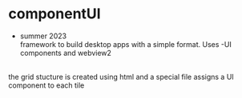 # componentUI
* summer 2023
<br> framework to build desktop apps with a simple format. Uses -UI components and webview2
<br>
the grid stucture is created using html and a special file assigns a UI component to each tile
